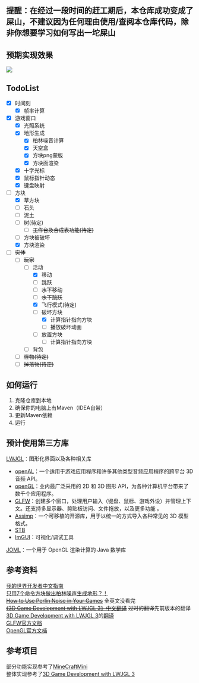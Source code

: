 ## 提醒：在经过一段时间的赶工期后，本仓库成功变成了屎山，不建议因为任何理由使用/查阅本仓库代码，除非你想要学习如何写出一坨屎山

## 预期实现效果
<img src="https://github.com/yin2hao/MineCraftMini/blob/master/img/preview.png?raw=true">

## TodoList
- [x] 时间刻
  - [x] 帧率计算
- [x] 游戏窗口
  - [x] 光照系统
  - [x] 地形生成
      - [x] 柏林噪音计算
      - [x] 天空盒
      - [x] 方块png蒙版
      - [x] 方块面渲染
  - [x] 十字光标
  - [x] 鼠标指针动态
  - [x] 键盘映射
- [ ] 方块
  - [x] 草方块
  - [ ] 石头
  - [ ] 泥土
  - [ ] 树(待定)
    - [ ] ~~工作台及合成表功能(待定)~~
  - [ ] 方块被破坏
  - [x] 方块渲染
- [ ] ~~实体~~
	- [ ] ~~玩家~~
      - [ ] 活动
          - [x] 移动
          - [ ] 跳跃
          - [ ] ~~水下移动~~
          - [ ] ~~水下跳跃~~
          - [x] 飞行模式(待定)
          - [ ] 破坏方块
            - [x] 计算指针指向方块
            - [ ] 播放破坏动画
          - [ ] 放置方块
            - [ ] 计算指针指向方块
      - [ ] 背包
	- [ ] ~~怪物(待定)~~
	- [ ] ~~掉落物(待定)~~

## 如何运行
1. 克隆仓库到本地
2. 确保你的电脑上有Maven（IDEA自带）
3. 更新Maven依赖
4. 运行

## 预计使用第三方库
[LWJGL](https://www.lwjgl.org/)：图形化界面以及各种相关库</br>
   - [openAL](https://www.openal.org/)：一个适用于游戏应用程序和许多其他类型音频应用程序的跨平台 3D 音频 API。
   - [openGL](https://www.khronos.org/opengl/)：业内最广泛采用的 2D 和 3D 图形 API，为各种计算机平台带来了数千个应用程序。
   - [GLFW](https://www.glfw.org/)：创建多个窗口，处理用户输入（键盘、鼠标、游戏外设）并管理上下文。还支持多显示器、剪贴板访问、文件拖放，以及更多功能 。
   - [Assimp](https://www.assimp.org/)：一个可移植的开源库，用于以统一的方式导入各种常见的 3D 模型格式。
   - [STB](https://github.com/nothings/stb)
   - [ImGUI](https://github.com/ocornut/imgui)：可视化/调试工具

[JOML](https://joml-ci.github.io/JOML/)：一个用于 OpenGL 渲染计算的 Java 数学库

## 参考资料
[我的世界开发者中文指南](https://github.com/mouse0w0/MinecraftDeveloperGuide?tab=readme-ov-file)</br>
[只用7个命令方块做出柏林噪声生成地形？！](https://www.bilibili.com/video/BV1vfKJedEdA/)</br>
~~[How to Use Perlin Noise in Your Games](http://devmag.org.za/2009/04/25/perlin-noise/)~~ 全英文没看完</br>
~~[《3D Game Development with LWJGL 3》中文翻译](https://mouse0w0.github.io/lwjglbook-CN-Translation/02-the-game-loop/)~~ ~~过时的翻译~~先前版本的翻译</br>
[3D Game Development with LWJGL 3](https://ahbejarano.gitbook.io/lwjglgamedev)的[翻译](https://yin2hao.github.io/lwjglbook-CN-Translation/)</br>
[GLFW官方文档](https://www.glfw.org/docs/latest/)</br>
[OpenGL官方文档](https://www.khronos.org/opengl/wiki/Main_Page)

## 参考项目
部分功能实现参考了[MineCraftMini](https://github.com/wyndwarrior/MineCraftMini)</br>
整体实现参考了[3D Game Development with LWJGL 3](https://github.com/lwjglgamedev/lwjglbook)